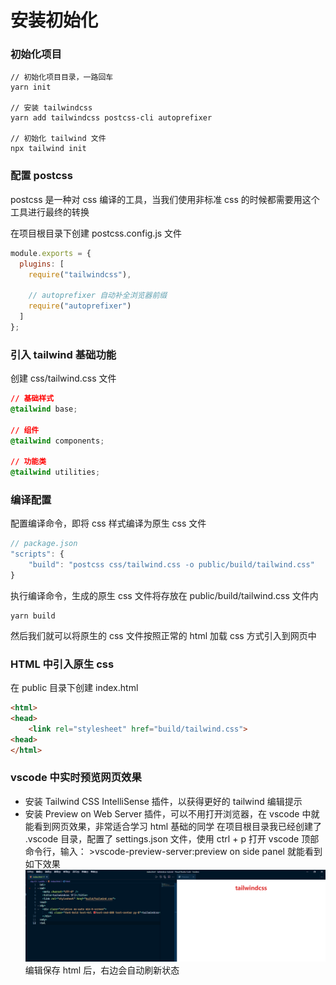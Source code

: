 # 安装初始化

### 初始化项目

```shell
// 初始化项目目录，一路回车
yarn init

// 安装 tailwindcss
yarn add tailwindcss postcss-cli autoprefixer

// 初始化 tailwind 文件
npx tailwind init
```

### 配置 postcss

postcss 是一种对 css 编译的工具，当我们使用非标准 css 的时候都需要用这个工具进行最终的转换

在项目根目录下创建 postcss.config.js 文件

```javascript
module.exports = {
  plugins: [
    require("tailwindcss"),

    // autoprefixer 自动补全浏览器前缀
    require("autoprefixer")
  ]
};
```

### 引入 tailwind 基础功能

创建 css/tailwind.css 文件

```css
// 基础样式
@tailwind base;

// 组件
@tailwind components;

// 功能类
@tailwind utilities;
```

### 编译配置

配置编译命令，即将 css 样式编译为原生 css 文件

```javascript
// package.json
"scripts": {
    "build": "postcss css/tailwind.css -o public/build/tailwind.css"
}
```

执行编译命令，生成的原生 css 文件将存放在 public/build/tailwind.css 文件内

```shell
yarn build
```

然后我们就可以将原生的 css 文件按照正常的 html 加载 css 方式引入到网页中

### HTML 中引入原生 css

在 public 目录下创建 index.html

```html
<html>
<head>
    <link rel="stylesheet" href="build/tailwind.css">
<head>
</html>
```

### vscode 中实时预览网页效果

- 安装 Tailwind CSS IntelliSense 插件，以获得更好的 tailwind 编辑提示
- 安装 Preview on Web Server 插件，可以不用打开浏览器，在 vscode 中就能看到网页效果，非常适合学习 html 基础的同学
  在项目根目录我已经创建了 .vscode 目录，配置了 settings.json 文件，使用 ctrl + p 打开 vscode 顶部命令行，输入： >vscode-preview-server:preview on side panel
  就能看到如下效果
  ![](../images/result.png)
  编辑保存 html 后，右边会自动刷新状态
